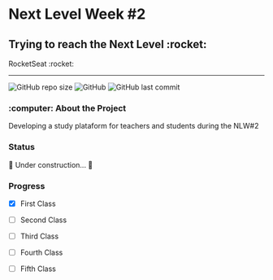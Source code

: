 <h1> Next Level Week #2</h1> 
<h2> Trying to reach the Next Level :rocket: </h2>
<p> RocketSeat :rocket: <a href="https://rocketseat.com.br"></a>

-----------------------------------------------------------------------------------------------------

![GitHub repo size](https://img.shields.io/github/repo-size/carolfons/next-level-week-2)
![GitHub](https://img.shields.io/github/license/carolfons/next-level-week-2)
![GitHub last commit](https://img.shields.io/github/last-commit/carolfons/next-level-week-2)

<h3> :computer: About the Project </h3>
<p> Developing a study plataform for teachers and students during the NLW#2 </p>

<h3> Status </h3>
<p> 🚧  Under construction...  🚧 </p>

### Progress
- [x] First Class
- [ ] Second Class
- [ ] Third Class
- [ ] Fourth Class
- [ ] Fifth Class



